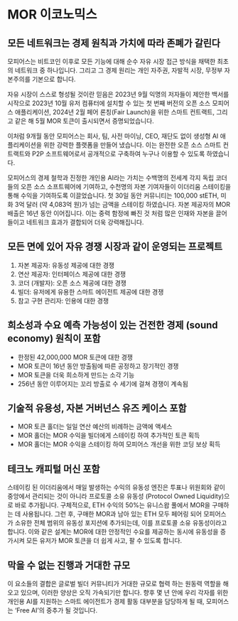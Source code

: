 # MOR 이코노믹스
## 모든 네트워크는 경제 원칙과 가치에 따라 존폐가 갈린다

모피어스는 비트코인 이후로 모든 기능에 대해 순수 자유 시장 접근 방식을 채택한 최초의 네트워크 중 하나입니다. 그리고 그 경제 원리는 개인 자주권, 자발적 시장, 무정부 자본주의를 기본으로 합니다.

자유 시장이 스스로 형성될 것이란 믿음은 2023년 9월 익명의 저자들이 제안한 백서를 시작으로 2023년 10월 유저 컴퓨터에 설치할 수 있는 첫 번째 버전의 오픈 소스 모피어스 애플리케이션, 2024년 2월 페어 론칭(Fair Launch)을 위한 스마트 컨트랙트, 그리고 같은 해 5월 MOR 토큰이 출시되면서 증명되었습니다.

이처럼 9개월 동안 모피어스는 회사, 팀, 사전 마이닝, CEO, 재단도 없이 생성형 AI 애플리케이션을 위한 강력한 플랫폼을 만들어 냈습니다. 이는 완전한 오픈 소스 스마트 컨트랙트와 P2P 소프트웨어로서 공개적으로 구축하여 누구나 이용할 수 있도록 하였습니다.

모피어스의 경제 철학과 진정한 개인용 AI라는 가치는 수백명의 전세계 각지 독립 코더들의 오픈 소스 소프트웨어에 기여하고, 수천명의 자본 기여자들이 이더리움 스테이킹을 통해 수익을 기여하도록 이끌었습니다. 첫 30일 동안 커뮤니티는 100,000 stETH, 미화 3억 달러 (약 4,083억 원)가 넘는 금액을 스테이킹 하였습니다. 자본 제공자의 MOR 배출은 16년 동안 이어집니다. 이는 중력 함정에 빠진 것 처럼 많은 인재와 자본을 끌어들이고 네트워크 효과가 결합되어 더욱 강력해집니다. 

## 모든 면에 있어 자유 경쟁 시장과 같이 운영되는 프로젝트
1. 자본 제공자: 유동성 제공에 대한 경쟁
2. 연산 제공자: 인터페이스 제공에 대한 경쟁
3. 코더 (개발자): 오픈 소스 제공에 대한 경쟁
4. 빌더: 유저에게 유용한 스마트 에이전트 제공에 대한 경쟁
5. 참고 구현 관리자: 인용에 대한 경쟁

## 희소성과 수요 예측 가능성이 있는 건전한 경제 (sound economy) 원칙이 포함
- 한정된 42,000,000 MOR 토큰에 대한 경쟁
- MOR 토큰이 16년 동안 방출됨에 따른 공정하고 장기적인 경쟁
- MOR 토큰을 더욱 희소하게 만드는 소각 기능
- 256년 동안 이루어지는 꼬리 방출로 수 세기에 걸쳐 경쟁이 계속됨

## 기술적 유용성, 자본 거버넌스 유즈 케이스 포함
- MOR 토큰 홀더는 일일 연산 예산의 비례하는 금액에 액세스
- MOR 홀더는 MOR 수익을 빌더에게 스테이킹 하여 추가적인 토큰 획득
- MOR 홀더는 MOR 수익을 스테이킹 하여 모피어스 개선을 위한 코딩 보상 획득

## 테크노 캐피털 머신 포함
스테이킹 된 이더리움에서 매일 발생하는 수익의 유동성 엔진은 투표나 위원회와 같이 중앙에서 관리되는 것이 아니라 프로토콜 소유 유동성 (Protocol Owned Liquidity)으로 바로 추가됩니다. 구체적으로, ETH 수익의 50%는 유니스왑 풀에서 MOR을 구매하는 데 사용됩니다. 그런 후, 구매한 MOR과 남아 있는 ETH 모두 페어링 되어 모피어스가 소유한 전체 범위의 유동성 포지션에 추가되는데, 이를 프로토콜 소유 유동성이라고 합니다. 이와 같은 설계는 MOR에 대한 안정적인 수요를 제공하는 동시에 유동성을 증가시켜 모든 유저가 MOR 토큰을 더 쉽게 사고, 팔 수 있도록 합니다. 

## 막을 수 없는 진행과 거대한 규모
이 요소들의 결합은 글로벌 빌더 커뮤니티가 거대한 규모로 협력 하는 원동력 역할을 해오고 있으며, 이러한 양상은 오직 가속되기만 합니다. 향후 몇 년 안에 우리 각자를 위한 개인용 AI를 지원하는 스마트 에이전트가 경제 활동 대부분을 담당하게 될 때, 모피어스는 ‘Free AI’의 중추가 될 것입니다.
